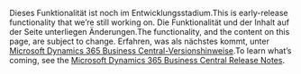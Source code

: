 <span data-ttu-id="b73f1-101">Dieses Funktionalität ist noch im Entwicklungsstadium.</span><span class="sxs-lookup"><span data-stu-id="b73f1-101">This is early-release functionality that we’re still working on.</span></span> <span data-ttu-id="b73f1-102">Die Funktionalität und der Inhalt auf der Seite unterliegen Änderungen.</span><span class="sxs-lookup"><span data-stu-id="b73f1-102">The functionality, and the content on this page, are subject to change.</span></span> <span data-ttu-id="b73f1-103">Erfahren, was als nächstes kommt, unter [Microsoft Dynamics 365 Business Central-Versionshinweise](https://go.microsoft.com/fwlink/?linkid=2047422).</span><span class="sxs-lookup"><span data-stu-id="b73f1-103">To learn what’s coming, see the [Microsoft Dynamics 365 Business Central Release Notes](https://go.microsoft.com/fwlink/?linkid=2047422).</span></span>